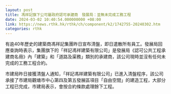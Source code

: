 ```yaml
---
layout: post
title: 馮祥記旗下公可屬政府認可承建商　發展局：並無未完成工務工程
date: 2024-03-02 10:40:54.000000000 +08:00
link: https://news.rthk.hk/rthk/ch/component/k2/1742755-20240302.htm
categories: rthk
---
```


有逾40年歷史的建築商馮祥記集團昨日宣布清盤，即日遣散所有員工。發展局回應查詢時表示，集團旗下的「祥記馮祥建築有限公司」是發展局《認可公共工程承建商名冊》內「建築」和「道路及渠務」類別的承建商，該公司現時並沒有任何未完成的工務工程合約。

市建局昨日接獲清盤人通知，「祥記馮祥建築有限公司」已進入清盤程序，該公司承接了市建局觀塘市中心第四及第五發展區項目「自由空間」的建造工程，大部分工程已完成，市建局表示，會按合約條款處理餘下工程。
